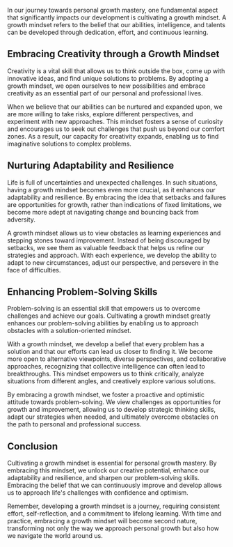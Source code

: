 
In our journey towards personal growth mastery, one fundamental aspect that significantly impacts our development is cultivating a growth mindset. A growth mindset refers to the belief that our abilities, intelligence, and talents can be developed through dedication, effort, and continuous learning.

## Embracing Creativity through a Growth Mindset

Creativity is a vital skill that allows us to think outside the box, come up with innovative ideas, and find unique solutions to problems. By adopting a growth mindset, we open ourselves to new possibilities and embrace creativity as an essential part of our personal and professional lives.

When we believe that our abilities can be nurtured and expanded upon, we are more willing to take risks, explore different perspectives, and experiment with new approaches. This mindset fosters a sense of curiosity and encourages us to seek out challenges that push us beyond our comfort zones. As a result, our capacity for creativity expands, enabling us to find imaginative solutions to complex problems.

## Nurturing Adaptability and Resilience

Life is full of uncertainties and unexpected challenges. In such situations, having a growth mindset becomes even more crucial, as it enhances our adaptability and resilience. By embracing the idea that setbacks and failures are opportunities for growth, rather than indications of fixed limitations, we become more adept at navigating change and bouncing back from adversity.

A growth mindset allows us to view obstacles as learning experiences and stepping stones toward improvement. Instead of being discouraged by setbacks, we see them as valuable feedback that helps us refine our strategies and approach. With each experience, we develop the ability to adapt to new circumstances, adjust our perspective, and persevere in the face of difficulties.

## Enhancing Problem-Solving Skills

Problem-solving is an essential skill that empowers us to overcome challenges and achieve our goals. Cultivating a growth mindset greatly enhances our problem-solving abilities by enabling us to approach obstacles with a solution-oriented mindset.

With a growth mindset, we develop a belief that every problem has a solution and that our efforts can lead us closer to finding it. We become more open to alternative viewpoints, diverse perspectives, and collaborative approaches, recognizing that collective intelligence can often lead to breakthroughs. This mindset empowers us to think critically, analyze situations from different angles, and creatively explore various solutions.

By embracing a growth mindset, we foster a proactive and optimistic attitude towards problem-solving. We view challenges as opportunities for growth and improvement, allowing us to develop strategic thinking skills, adapt our strategies when needed, and ultimately overcome obstacles on the path to personal and professional success.

## Conclusion

Cultivating a growth mindset is essential for personal growth mastery. By embracing this mindset, we unlock our creative potential, enhance our adaptability and resilience, and sharpen our problem-solving skills. Embracing the belief that we can continuously improve and develop allows us to approach life's challenges with confidence and optimism.

Remember, developing a growth mindset is a journey, requiring consistent effort, self-reflection, and a commitment to lifelong learning. With time and practice, embracing a growth mindset will become second nature, transforming not only the way we approach personal growth but also how we navigate the world around us.
